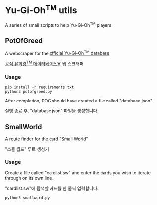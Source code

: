 # Yu-Gi-Oh<sup>TM</sup> utils
A series of small scripts to help Yu-Gi-Oh<sup>TM</sup> players

## PotOfGreed
A webscraper for the [official Yu-Gi-Oh<sup>TM</sup> database](db.yugioh-card.com)

[공식 유희왕<sup>TM</sup> 데이터베이스](db.yugioh-card.com)용 웹 스크래퍼
### Usage
```
pip install -r requirements.txt
python3 potofgreed.py
```
After completion, POG should have created a file called "database.json"

실행 종료 후, "database.json" 파일을 생성합니다.

## SmallWorld
A route finder for the card "Small World"

"스몰 월드" 루트 생성기
### Usage
Create a file called "cardlist.sw" and enter the cards you wish to iterate through on its own line.

"cardlist.sw"에 탐색할 카드를 한 줄씩 입력합니다.
```
python3 smallword.py
```
